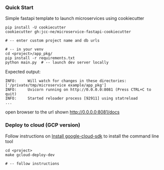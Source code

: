 ### Quick Start

Simple fastapi template to launch microservices using cookiecutter

```
pip install -U cookiecutter
cookiecutter gh:jcc-ne/microservice-fastapi-cookiecutter

# -- enter custom project name and db urls

# -- in your venv
cd <project>/app_pkg/
pip install -r requirements.txt
python main.py  # -- launch dev server locally

```

Expected output:
```
INFO:     Will watch for changes in these directories: ['/private/tmp/microservice example/app_pkg']
INFO:     Uvicorn running on http://0.0.0.0:8081 (Press CTRL+C to quit)
INFO:     Started reloader process [92911] using statreload
...
```
open browser to the url shown http://0.0.0.0:8081/docs

### Deploy to cloud (GCP version)

Follow instructions on [Install google-cloud-sdk](https://cloud.google.com/sdk/docs/install) to install the
command line tool

```
cd <project>
make gcloud-deploy-dev

# -- follow instructions
```
